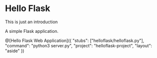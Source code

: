 # Hello Flask

This is just an introduction

A simple Flask application.

@[Hello Flask Web Application]({
  "stubs": ["helloflask/helloflask.py"],
  "command": "python3 server.py",
  "project": "helloflask-project",
  "layout": "aside"
})
